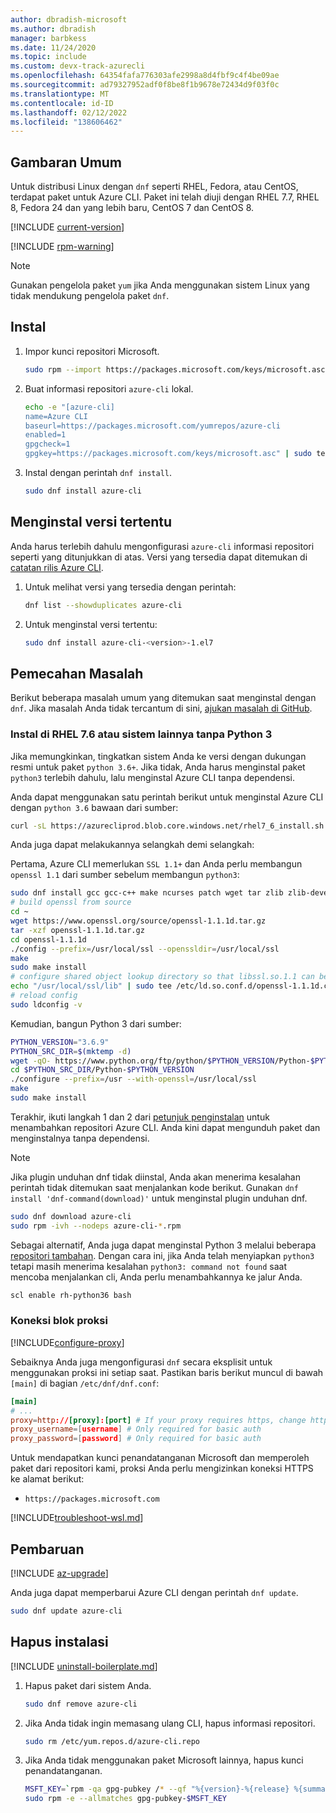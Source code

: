 ```yaml
---
author: dbradish-microsoft
ms.author: dbradish
manager: barbkess
ms.date: 11/24/2020
ms.topic: include
ms.custom: devx-track-azurecli
ms.openlocfilehash: 64354fafa776303afe2998a8d4fbf9c4f4be09ae
ms.sourcegitcommit: ad79327952adf0f8be8f1b9678e72434d9f03f0c
ms.translationtype: MT
ms.contentlocale: id-ID
ms.lasthandoff: 02/12/2022
ms.locfileid: "138606462"
---
```

## <a name="overview"></a>Gambaran Umum

Untuk distribusi Linux dengan `dnf` seperti RHEL, Fedora, atau CentOS, terdapat paket untuk Azure CLI. Paket ini telah diuji dengan RHEL 7.7, RHEL 8, Fedora 24 dan yang lebih baru, CentOS 7 dan CentOS 8.

[!INCLUDE [current-version](current-version.md)]

[!INCLUDE [rpm-warning](rpm-warning.md)]

> [!NOTE]
>
> Gunakan pengelola paket `yum` jika Anda menggunakan sistem Linux yang tidak mendukung pengelola paket `dnf`.

## <a name="install"></a>Instal

1. Impor kunci repositori Microsoft.

   ```bash
   sudo rpm --import https://packages.microsoft.com/keys/microsoft.asc
   ```

2. Buat informasi repositori `azure-cli` lokal.

   ```bash
   echo -e "[azure-cli]
   name=Azure CLI
   baseurl=https://packages.microsoft.com/yumrepos/azure-cli
   enabled=1
   gpgcheck=1
   gpgkey=https://packages.microsoft.com/keys/microsoft.asc" | sudo tee /etc/yum.repos.d/azure-cli.repo
   ```

3. Instal dengan perintah `dnf install`.

   ```bash
   sudo dnf install azure-cli
   ```

## <a name="install-specific-version"></a>Menginstal versi tertentu

Anda harus terlebih dahulu mengonfigurasi `azure-cli` informasi repositori seperti yang ditunjukkan di atas. Versi yang tersedia dapat ditemukan di [catatan rilis Azure CLI](/cli/azure/release-notes-azure-cli).

1. Untuk melihat versi yang tersedia dengan perintah:

   ```bash
   dnf list --showduplicates azure-cli
   ```

2. Untuk menginstal versi tertentu:

   ```bash
   sudo dnf install azure-cli-<version>-1.el7
   ```

## <a name="troubleshooting"></a>Pemecahan Masalah

Berikut beberapa masalah umum yang ditemukan saat menginstal dengan `dnf`. Jika masalah Anda tidak tercantum di sini, [ajukan masalah di GitHub](https://github.com/Azure/azure-cli/issues).

### <a name="install-on-rhel-76-or-other-systems-without-python-3"></a>Instal di RHEL 7.6 atau sistem lainnya tanpa Python 3

Jika memungkinkan, tingkatkan sistem Anda ke versi dengan dukungan resmi untuk paket `python 3.6+`. Jika tidak, Anda harus menginstal paket `python3` terlebih dahulu, lalu menginstal Azure CLI tanpa dependensi.

Anda dapat menggunakan satu perintah berikut untuk menginstal Azure CLI dengan `python 3.6` bawaan dari sumber:

```bash
curl -sL https://azurecliprod.blob.core.windows.net/rhel7_6_install.sh | sudo bash
```

Anda juga dapat melakukannya selangkah demi selangkah:

Pertama, Azure CLI memerlukan `SSL 1.1+` dan Anda perlu membangun `openssl 1.1` dari sumber sebelum membangun `python3`:

```bash
sudo dnf install gcc gcc-c++ make ncurses patch wget tar zlib zlib-devel -y
# build openssl from source
cd ~
wget https://www.openssl.org/source/openssl-1.1.1d.tar.gz
tar -xzf openssl-1.1.1d.tar.gz
cd openssl-1.1.1d
./config --prefix=/usr/local/ssl --openssldir=/usr/local/ssl
make
sudo make install
# configure shared object lookup directory so that libssl.so.1.1 can be found
echo "/usr/local/ssl/lib" | sudo tee /etc/ld.so.conf.d/openssl-1.1.1d.conf
# reload config
sudo ldconfig -v
```

Kemudian, bangun Python 3 dari sumber:

```bash
PYTHON_VERSION="3.6.9"
PYTHON_SRC_DIR=$(mktemp -d)
wget -qO- https://www.python.org/ftp/python/$PYTHON_VERSION/Python-$PYTHON_VERSION.tgz | tar -xz -C "$PYTHON_SRC_DIR"
cd $PYTHON_SRC_DIR/Python-$PYTHON_VERSION
./configure --prefix=/usr --with-openssl=/usr/local/ssl
make
sudo make install
```

Terakhir, ikuti langkah 1 dan 2 dari [petunjuk penginstalan](#install) untuk menambahkan repositori Azure CLI. Anda kini dapat mengunduh paket dan menginstalnya tanpa dependensi.

> [!NOTE]
>
> Jika plugin unduhan dnf tidak diinstal, Anda akan menerima kesalahan perintah tidak ditemukan saat menjalankan kode berikut. Gunakan `dnf install 'dnf-command(download)'` untuk menginstal plugin unduhan dnf.

```bash
sudo dnf download azure-cli
sudo rpm -ivh --nodeps azure-cli-*.rpm
```

Sebagai alternatif, Anda juga dapat menginstal Python 3 melalui beberapa [repositori tambahan](https://developers.redhat.com/blog/2018/08/13/install-python3-rhel/). Dengan cara ini, jika Anda telah menyiapkan `python3` tetapi masih menerima kesalahan `python3: command not found` saat mencoba menjalankan cli, Anda perlu menambahkannya ke jalur Anda.

```bash
scl enable rh-python36 bash
```

### <a name="proxy-blocks-connection"></a>Koneksi blok proksi

[!INCLUDE[configure-proxy](configure-proxy.md)]

Sebaiknya Anda juga mengonfigurasi `dnf` secara eksplisit untuk menggunakan proksi ini setiap saat. Pastikan baris berikut muncul di bawah `[main]` di bagian `/etc/dnf/dnf.conf`:

```dnf.conf
[main]
# ...
proxy=http://[proxy]:[port] # If your proxy requires https, change http->https
proxy_username=[username] # Only required for basic auth
proxy_password=[password] # Only required for basic auth
```

Untuk mendapatkan kunci penandatanganan Microsoft dan memperoleh paket dari repositori kami, proksi Anda perlu mengizinkan koneksi HTTPS ke alamat berikut:

* `https://packages.microsoft.com`

[!INCLUDE[troubleshoot-wsl.md](troubleshoot-wsl.md)]

## <a name="update"></a>Pembaruan

[!INCLUDE [az-upgrade](az-upgrade.md)]

Anda juga dapat memperbarui Azure CLI dengan perintah `dnf update`.

```bash
sudo dnf update azure-cli
```

## <a name="uninstall"></a>Hapus instalasi

[!INCLUDE [uninstall-boilerplate.md](uninstall-boilerplate.md)]

1. Hapus paket dari sistem Anda.

   ```bash
   sudo dnf remove azure-cli
   ```

2. Jika Anda tidak ingin memasang ulang CLI, hapus informasi repositori.

   ```bash
   sudo rm /etc/yum.repos.d/azure-cli.repo
   ```

3. Jika Anda tidak menggunakan paket Microsoft lainnya, hapus kunci penandatanganan.

   ```bash
   MSFT_KEY=`rpm -qa gpg-pubkey /* --qf "%{version}-%{release} %{summary}\n" | grep Microsoft | awk '{print $1}'`
   sudo rpm -e --allmatches gpg-pubkey-$MSFT_KEY
   ```
